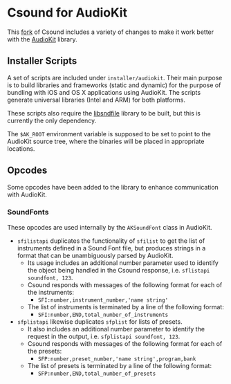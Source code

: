 # Csound for AudioKit

This [fork](http://github.com/audiokit/csound) of Csound includes a variety of changes to make it work better with the [AudioKit](http://audiokit.io) library.

## Installer Scripts
A set of scripts are included under `installer/audiokit`. Their main purpose is to build libraries and frameworks (static and dynamic) for the purpose of bundling with iOS and OS X applications using AudioKit. The scripts generate universal libraries (Intel and ARM) for both platforms.

These scripts also require the [libsndfile](http://github.com/audiokit/libsndfile) library to be built, but this is currently the only dependency.

The `$AK_ROOT` environment variable is supposed to be set to point to the AudioKit source tree, where the binaries will be placed in appropriate locations.

## Opcodes
Some opcodes have been added to the library to enhance communication with AudioKit.

### SoundFonts
These opcodes are used internally by the `AKSoundFont` class in AudioKit.

* `sfilistapi` duplicates the functionality of `sfilist` to get the list of instruments defined in a Sound Font file, but produces strings in a format that can be unambiguously parsed by AudioKit.
	* Its usage includes an additional number parameter used to identify the object being handled in the Csound response, i.e. `sflistapi soundfont, 123`.
	* Csound responds with messages of the following format for each of the instruments:
		* `SFI:number,instrument_number,'name string'`
	* The list of instruments is terminated by a line of the following format:
		* `SFI:number,END,total_number_of_instruments`
* `sfplistapi` likewise duplicates `sfplist` for lists of presets.
	* It also includes an additional number parameter to identify the request in the output, i.e. `sfplistapi soundfont, 123`.
	*  Csound responds with messages of the following format for each of the presets:
		* `SFP:number,preset_number,'name string',program,bank`
	* The list of presets is terminated by a line of the following format:
		* `SFP:number,END,total_number_of_presets`

